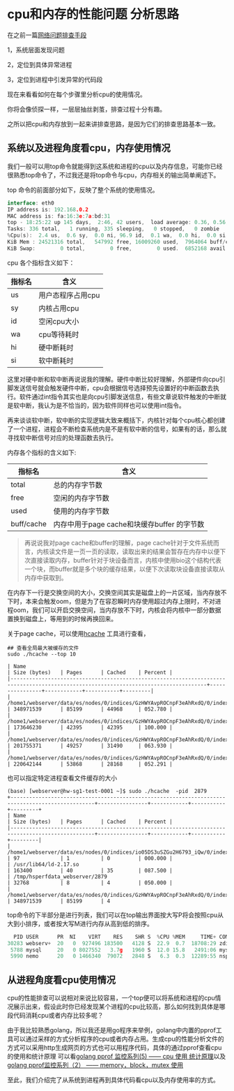 # cpu和内存的性能问题 分析思路

在之前一篇[网络问题排查手段](./(1)网络问题排查手段.md)

1，系统层面发现问题

2，定位到具体异常进程

3，定位到进程中引发异常的代码段

现在来看看如何在每个步骤里分析cpu的使用情况。

你将会像侦探一样，一层层抽丝剥茧，排查过程十分有趣。

之所以把cpu和内存放到一起来讲排查思路，是因为它们的排查思路基本一致。
## 系统以及进程角度看cpu，内存使用情况

我们一般可以用top命令就能得到这系统和进程的cpu以及内存信息，可能你已经很熟悉top命令了，不过我还是将top命令与cpu，内存相关的输出简单阐述下。

top 命令的前面部分如下，反映了整个系统的使用情况。
```go
interface: eth0
IP address is: 192.168.0.2
MAC address is: fa:16:3e:7a:bd:31
top - 18:25:22 up 145 days,  2:46, 42 users,  load average: 0.36, 0.56, 0.57
Tasks: 336 total,   1 running, 335 sleeping,   0 stopped,   0 zombie
%Cpu(s):  2.4 us,  0.6 sy,  0.0 ni, 96.9 id,  0.1 wa,  0.0 hi,  0.0 si,  0.0 st
KiB Mem : 24521316 total,   547992 free, 16009260 used,  7964064 buff/cache
KiB Swap:        0 total,        0 free,        0 used.  6852168 avail Mem 
```
cpu 各个指标含义如下：

|指标名 | 含义 |
|----|-------------------|
| us | 用户态程序占用cpu |
| sy | 内核占用cpu       |
| id | 空闲cpu大小       |
| wa | cpu等待耗时       |
| hi | 硬中断耗时        |
| si | 软中断耗时        |


这里对硬中断和软中断再说说我的理解。硬件中断比较好理解，外部硬件向cpu引脚发送信号就会触发硬件中断，cpu会根据信号选择预先设置好的中断函数去执行。软件通过int指令其实也是向cpu引脚发送信息，有些文章说软件触发的中断就是软中断，我认为是不恰当的，因为软件同样也可以使用int指令。

再来谈谈软中断，软中断的实现逻辑大致来概括下，内核针对每个cpu核心都创建了一个进程，进程会不断检查系统内是不是有软中断的信号，如果有的话，那么就寻找软中断信号对应的处理函数去执行。

内存各个指标的含义如下:

|指标名 | 含义 |
|----|-------------------|
| total | 总的内存字节数 |
| free | 空闲的内存字节数       |
| used | 使用的内存字节数       |
| buff/cache | 内存中用于page cache和块缓存buffer 的字节数      |



> 再说说我对page cache和buffer的理解，page cache针对于文件系统而言，内核读文件是一页一页的读取，读取出来的结果会暂存在内存中以便下次直接读取内存，buffer针对于块设备而言，内核中使用bio这个结构代表一个块，而buffer就是多个块的缓存结果，以便下次读取块设备直接读取从内存中获取到。

在内存下一行是交换空间的大小，交换空间其实是磁盘上的一片区域，当内存放不下时，本来会触发oom，但是为了在容忍瞬时内存使用超过内存上限时，不对进程oom，我们可以开启交换空间，当内存放不下时，内核会将内核中一部分数据置换到磁盘上，等用到的时候再换回来。

关于page cache，可以使用[hcache](https://github.com/silenceshell/hcache) 工具进行查看，

```shell
## 查看全局最大被缓存的文件
sudo ./hcache --top 10 

| Name                                                                                                                                | Size (bytes)   | Pages      | Cached    | Percent |
|-------------------------------------------------------------------------------------------------------------------------------------+----------------+------------+-----------+---------|
| /home1/webserver/data/es/nodes/0/indices/GzHWYAvpROCnpF3eAhRxdQ/0/index/_690x.cfs                                                   | 348971539      | 85199      | 44968     | 052.780 |
| /home1/webserver/data/es/nodes/0/indices/GzHWYAvpROCnpF3eAhRxdQ/0/index/_6de5.cfs                                                   | 173646230      | 42395      | 42395     | 100.000 |
| /home1/webserver/data/es/nodes/0/indices/GzHWYAvpROCnpF3eAhRxdQ/0/index/_6bqz.cfs                                                   | 201755371      | 49257      | 31490     | 063.930 |
| /home1/webserver/data/es/nodes/0/indices/GzHWYAvpROCnpF3eAhRxdQ/0/index/_67qa.cfs                                                   | 220642144      | 53868      | 28168     | 052.291 |
```

也可以指定特定进程查看文件缓存的大小
```shell
(base) [webserver@hw-sg1-test-0001 ~]$ sudo ./hcache  -pid  2879
+-------------------------------------------------------------------------------------------------+----------------+------------+-----------+---------+
| Name                                                                                            | Size (bytes)   | Pages      | Cached    | Percent |
|-------------------------------------------------------------------------------------------------+----------------+------------+-----------+---------|
| /home1/webserver/data/es/nodes/0/indices/io05DS3uSZGu2H6793_iQw/0/index/_cz_3_Lucene80_0.dvd    | 97             | 1          | 0         | 000.000 |
| /usr/lib64/ld-2.17.so                                                                           | 163400         | 40         | 35        | 087.500 |
| /tmp/hsperfdata_webserver/2879                                                                  | 32768          | 8          | 4         | 050.000 |
| /home1/webserver/data/es/nodes/0/indices/GzHWYAvpROCnpF3eAhRxdQ/0/index/_690x.cfs               | 348971539      | 85199      | 4
```


top命令的下半部分是进行列表，我们可以在top输出界面按大写P将会按照cpu从大到小排序，或者按大写M进行内存从高到低的排序。
```go
  PID USER      PR  NI    VIRT    RES    SHR S  %CPU %MEM     TIME+ COMMAND                                    
30283 webserv+  20   0  927496 183500   4128 S  22.9  0.7  18708:29 zdisk-sync                                 
 5788 mysql     20   0 8027552   3.7g   1960 S  12.0 15.8   2491:06 mysqld                                     
 5990 nemo      20   0 1466340  79072   2848 S   6.3  0.3  12289:55 nsproxy 
``` 

## 从进程角度看cpu使用情况
cpu的性能排查可以说相对来说比较容易，一个top便可以将系统和进程的cpu情况展示出来，假设此时你已经发现某个进程的cpu比较高，那么如何找到具体是哪段代码消耗cpu或者内存比较多呢？

由于我比较熟悉golang，所以我还是用go程序来举例，golang中内置的pprof工具可以通过采样的方式分析程序的cpu或者内存占用。生成cpu的性能分析文件的方式可以采用http生成网页的方式也可以用程序代码，具体的通过pprof查看cpu的使用和统计原理 可以看[golang pprof 监控系列(5) —— cpu 使用 统计原理]( ../pprof_tools/pprof监控系列(5)——cpu使用率统计原理.md)以及[golang pprof监控系列（2） —— memory，block，mutex 使用]( ../pprof_tools/pprof监控系列(2)——memory,block,mutex的使用.md)

至此，我们介绍完了从系统到进程再到具体代码看cpu以及内存使用率的方式。



